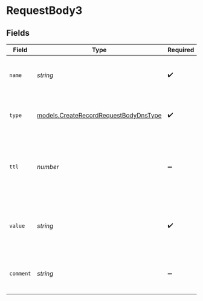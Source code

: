 # RequestBody3


## Fields

| Field                                                                                  | Type                                                                                   | Required                                                                               | Description                                                                            | Example                                                                                |
| -------------------------------------------------------------------------------------- | -------------------------------------------------------------------------------------- | -------------------------------------------------------------------------------------- | -------------------------------------------------------------------------------------- | -------------------------------------------------------------------------------------- |
| `name`                                                                                 | *string*                                                                               | :heavy_check_mark:                                                                     | A subdomain name or an empty string for the root domain.                               | subdomain                                                                              |
| `type`                                                                                 | [models.CreateRecordRequestBodyDnsType](../models/createrecordrequestbodydnstype.md)   | :heavy_check_mark:                                                                     | The type of record, it could be one of the valid DNS records.                          |                                                                                        |
| `ttl`                                                                                  | *number*                                                                               | :heavy_minus_sign:                                                                     | The TTL value. Must be a number between 60 and 2147483647. Default value is 60.        | 60                                                                                     |
| `value`                                                                                | *string*                                                                               | :heavy_check_mark:                                                                     | An ALIAS virtual record pointing to a hostname resolved to an A record on server side. | cname.vercel-dns.com                                                                   |
| `comment`                                                                              | *string*                                                                               | :heavy_minus_sign:                                                                     | A comment to add context on what this DNS record is for                                | used to verify ownership of domain                                                     |